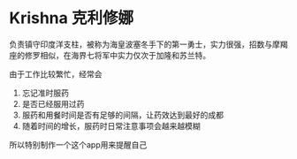 # Krishna 克利修娜
 负责镇守印度洋支柱，被称为海皇波塞冬手下的第一勇士，实力很强，招数与摩羯座的修罗相似，在海界七将军中实力仅次于加隆和苏兰特。
 
 由于工作比较繁忙，经常会
 1. 忘记准时服药
 2. 是否已经服用过药
 3. 服药和用餐时间是否有足够的间隔，让药效达到最好的成都
 4. 随着时间的增长，服药时日常注意事项会越来越模糊
 
 所以特别制作一个这个app用来提醒自己